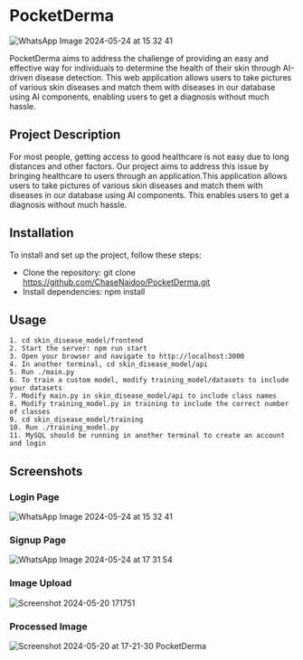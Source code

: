 # PocketDerma
![WhatsApp Image 2024-05-24 at 15 32 41](https://github.com/ChaseNaidoo/PocketDerma/assets/30260269/62064f8a-a4d8-484e-a7a3-ec9daa828e68)


PocketDerma aims to address the challenge of providing an easy and effective way for individuals to determine the health of their skin
through AI-driven disease detection. This web application allows users to take pictures of various skin diseases and match them with diseases in our
database using AI components, enabling users to get a diagnosis without much hassle.

## Project Description
For most people, getting access to good healthcare is not easy due to long distances and other factors. Our project aims to address this issue
by bringing healthcare to users through an application.This application allows users to take pictures of various skin diseases and match them 
with diseases in our database using AI components. This enables users to get a diagnosis without much hassle.

## Installation
To install and set up the project, follow these steps:
- Clone the repository: git clone https://github.com/ChaseNaidoo/PocketDerma.git
- Install dependencies: npm install

## Usage
    1. cd skin_disease_model/frontend
    2. Start the server: npm run start
    3. Open your browser and navigate to http://localhost:3000
    4. In another terminal, cd skin_disease_model/api
    5. Run ./main.py
    6. To train a custom model, modify training_model/datasets to include your datasets
    7. Modify main.py in skin_disease_model/api to include class names
    8. Modify training_model.py in training to include the correct number of classes
    9. cd skin_disease_model/training
    10. Run ./training_model.py
    11. MySQL should be running in another terminal to create an account and login

## Screenshots
### Login Page
![WhatsApp Image 2024-05-24 at 15 32 41](https://github.com/ChaseNaidoo/PocketDerma/assets/30260269/0d027c21-6148-4c41-b9bb-daadd88624ae)

### Signup Page
![WhatsApp Image 2024-05-24 at 17 31 54](https://github.com/ChaseNaidoo/PocketDerma/assets/30260269/84d78ea8-53de-4801-bf77-7c6550d24237)

### Image Upload
![Screenshot 2024-05-20 171751](https://github.com/ChaseNaidoo/PocketDerma/assets/125469506/d2e1763b-056f-463c-900a-227f75a3f1f0)

### Processed Image
![Screenshot 2024-05-20 at 17-21-30 PocketDerma](https://github.com/ChaseNaidoo/PocketDerma/assets/125469506/545acb3f-69b7-4631-b72e-4e7ea65befb7)

